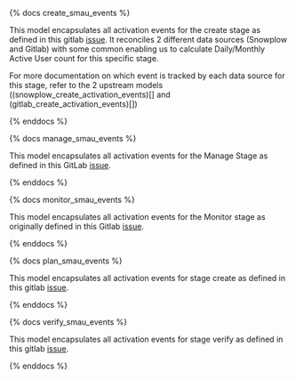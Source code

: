 {% docs create_smau_events %}

This model encapsulates all activation events for the create stage as defined in this gitlab [issue](https://gitlab.com/gitlab-org/telemetry/issues/49). It reconciles 2 different data sources (Snowplow and Gitlab) with some common enabling us to calculate Daily/Monthly Active User count for this specific stage.

For more documentation on which event is tracked by each data source for this stage, refer to the 2 upstream models ((snowplow_create_activation_events)[] and (gitlab_create_activation_events)[])

{% enddocs %}

{% docs manage_smau_events %}

This model encapsulates all activation events for the Manage Stage as defined in this GitLab [issue](https://gitlab.com/gitlab-org/telemetry/issues/47).

{% enddocs %}

{% docs monitor_smau_events %}

This model encapsulates all activation events for the Monitor stage as originally defined in this Gitlab [issue](https://gitlab.com/gitlab-org/telemetry/issues/54).

{% enddocs %}

{% docs plan_smau_events %}

This model encapsulates all activation events for stage create as defined in this gitlab [issue](https://gitlab.com/gitlab-org/telemetry/issues/48).

{% enddocs %}

{% docs verify_smau_events %}

This model encapsulates all activation events for stage verify as defined in this gitlab [issue](https://gitlab.com/gitlab-org/telemetry/issues/50).

{% enddocs %}
